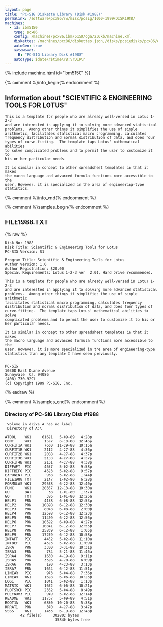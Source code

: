 ```yaml
---
layout: page
title: "PC-SIG Diskette Library (Disk #1988)"
permalink: /software/pcx86/sw/misc/pcsig/1000-1999/DISK1988/
machines:
  - id: ibm5150
    type: pcx86
    config: /machines/pcx86/ibm/5150/cga/256kb/machine.xml
    diskettes: /machines/pcx86/diskettes.json,/disks/pcsigdisks/pcx86/diskettes.json
    autoGen: true
    autoMount:
      B: "PC-SIG Library Disk #1988"
    autoType: $date\r$time\rB:\rDIR\r
---
```


{% include machine.html id="ibm5150" %}

{% comment %}info_begin{% endcomment %}

## Information about "SCIENTIFIC & ENGINEERING TOOLS FOR LOTUS"

    This is a template for people who are already well-versed in Lotus 1-2-3
    and are interested in applying it to solving more advanced statistical
    problems.  Among other things it simplifies the use of simple
    arithmetic, facilitates statistical macro programming, calculates
    frequency distribution and normal distribution of data, and does four
    types of curve-fitting.  The template taps Lotus' mathematical abilities
    to solve complicated problems and to permit the user to customize it to
    his or her particular needs.
    
    It is similar in concept to other spreadsheet templates in that it makes
    the macro language and advanced formula functions more accessible to the
    user. However, it is specialized in the area of engineering-type
    statistics.
{% comment %}info_end{% endcomment %}

{% comment %}samples_begin{% endcomment %}

## FILE1988.TXT

{% raw %}
```
Disk No: 1988                                                           
Disk Title: Scientific & Engineering Tools for Lotus                    
PC-SIG Version: S1                                                      
                                                                        
Program Title: Scientific & Engineering Tools for Lotus                 
Author Version: 1.0                                                     
Author Registration: $20.00                                             
Special Requirements: Lotus 1-2-3 ver  2.01, Hard Drive recommended.    
                                                                        
This is a template for people who are already well-versed in Lotus 1-2-3
and are interested in applying it to solving more advanced statistical  
problems.  Among other things it simplifies the use of simple arithmetic
facilitates statistical macro programming, calculates frequency         
distribution and normal distribution of data, and does four types of    
curve-fitting.  The template taps Lotus' mathematical abilities to solve
complicated problems and to permit the user to customize it to his or   
her particular needs.                                                   
                                                                        
It is similar in concept to other spreadsheet templates in that it makes
the macro language and advanced formula functions more accessible to the
user. However, it is more specialized in the area of engineering-type   
statistics than any template I have seen previously.                    
                                                                        
                                                                        
PC-SIG                                                                  
1030D East Duane Avenue                                                 
Sunnyvale  Ca. 94086                                                    
(408) 730-9291                                                          
(c) Copyright 1989 PC-SIG, Inc.                                         
```
{% endraw %}

{% comment %}samples_end{% endcomment %}

### Directory of PC-SIG Library Disk #1988

     Volume in drive A has no label
     Directory of A:\

    ATOOL    WK1     61621   5-09-89   4:28p
    CONT     WK1      1597   6-19-88  12:46p
    CURFIT1A WK1      7630  11-29-88  10:15a
    CURFIT1B WK1      2112   4-27-88   4:36p
    CURFIT2B WK1      2088   4-27-88   4:37p
    CURFIT3B WK1      2183   4-27-88   4:37p
    CURFIT4B WK1      2161   4-27-88   4:38p
    DIFFAFT  PIC      4657   5-02-88   9:58p
    DIFFBEFO PIC      4523   5-02-88   9:57p
    EXPONENT PIC       958   5-02-88   1:44p
    FILE1988 TXT      2147   1-02-90   6:28p
    FORMULAS WK1     29578   6-22-88  12:40p
    FUNC     WK1     20357  12-13-88  10:30a
    GO       BAT        38   1-01-80   1:37a
    GO       TXT       386   1-01-80  12:25a
    HELP1    PRN      4158   6-08-88  12:53p
    HELP2    PRN     10898   6-12-88  12:30p
    HELP3    PRN      8078   6-08-88   2:00p
    HELP4    PRN     12598   6-12-88  12:23p
    HELP5    PRN     11409   6-22-88  12:56p
    HELP6    PRN     10592   6-09-88   4:27p
    HELP7    PRN     10841   6-12-88  12:55p
    HELP8    PRN     25839   6-12-88   1:05p
    HELP9    PRN     17279   6-12-88  10:58p
    INTAFT   PIC      4452   5-02-88  11:10a
    INTBEF   PIC      4523   5-02-88  11:09a
    ISRA     PRN      3300   3-31-88  10:31p
    ISRA3    PRN       784   5-21-88  11:46a
    ISRA4    PRN      1650   4-19-88   9:11p
    ISRA5    PRN      3526   4-20-88   6:09p
    ISRA6    PRN       190   4-23-88   3:13p
    ISRA7    PRN      1624   6-12-88  11:51p
    LINEAR   PIC       973   5-04-88   7:36p
    LINEAR   WK1      1628   6-06-88  10:23p
    LOG1     PIC      1041   5-02-88   1:13p
    MATRIX   WK1      1672   6-06-88  10:21p
    PLOTSRCH PIC      2362   5-04-88   8:49p
    POLYNOM3 PIC       949   5-02-88  12:14p
    README   WRI     11767   5-09-89   4:51p
    ROOT1A   WK1      6830  10-20-88   5:38p
    RRRAT1   PRN       370   4-27-88   3:47p
    SSSS     WK1      1433   6-19-88  12:48p
           42 file(s)     302802 bytes
                           35840 bytes free
